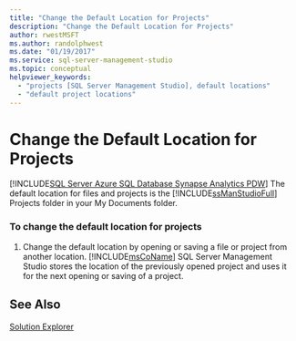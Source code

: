 ```yaml
---
title: "Change the Default Location for Projects"
description: "Change the Default Location for Projects"
author: rwestMSFT
ms.author: randolphwest
ms.date: "01/19/2017"
ms.service: sql-server-management-studio
ms.topic: conceptual
helpviewer_keywords:
  - "projects [SQL Server Management Studio], default locations"
  - "default project locations"
---
```

# Change the Default Location for Projects
[!INCLUDE[SQL Server Azure SQL Database Synapse Analytics PDW](../includes/applies-to-version/sql-asdb-asdbmi-asa-pdw.md)]
The default location for files and projects is the [!INCLUDE[ssManStudioFull](../includes/ssmanstudiofull-md.md)] Projects folder in your My Documents folder.  
  
### To change the default location for projects  
  
1.  Change the default location by opening or saving a file or project from another location. [!INCLUDE[msCoName](../includes/msconame-md.md)] SQL Server Management Studio stores the location of the previously opened project and uses it for the next opening or saving of a project.  
  
## See Also  
[Solution Explorer](solution-explorer.md)  
  
